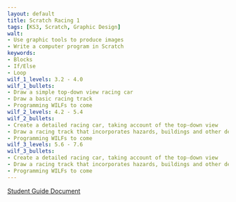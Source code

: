 ```yaml
---
layout: default
title: Scratch Racing 1
tags: [KS3, Scratch, Graphic Design]
walt:
- Use graphic tools to produce images
- Write a computer program in Scratch
keywords:
- Blocks
- If/Else
- Loop
wilf_1_levels: 3.2 - 4.0
wilf_1_bullets:
- Draw a simple top-down view racing car
- Draw a basic racing track
- Programming WILFs to come
wilf_2_levels: 4.2 - 5.4
wilf_2_bullets:
- Create a detailed racing car, taking account of the top-down view
- Draw a racing track that incorporates hazards, buildings and other details
- Programming WILFs to come
wilf_3_levels: 5.6 - 7.6
wilf_3_bullets:
- Create a detailed racing car, taking account of the top-down view
- Draw a racing track that incorporates hazards, buildings and other details
- Programming WILFs to come
---
```


[Student Guide Document](/resources/scratch_racing.pdf)